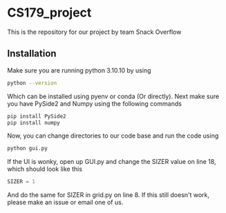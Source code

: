 # CS179_project
This is the repository for our project by team Snack Overflow
## Installation
Make sure you are running python 3.10.10 by using
```bash
python --version
```
Which can be installed using pyenv or conda (Or directly).
Next make sure you have PySide2 and Numpy using the following commands
```bash
pip install PySide2
pip install numpy
```
Now, you can change directories to our code base and run the code using
```bash
python gui.py
```
If the UI is wonky, open up GUI.py and change the SIZER value on line 18, which should look like this
```python
SIZER = 1
```
And do the same for SIZER in grid.py on line 8.
If this still doesn't work, please make an issue or email one of us.

